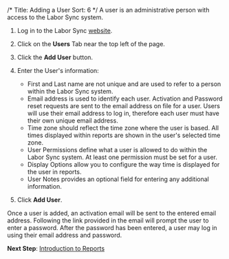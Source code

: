 /*
Title: Adding a User
Sort: 6
*/
A user is an administrative person with access to the Labor Sync system.  

1. Log in to the Labor Sync [website](https://app.laborsync.com/login).  

3. Click on the **Users** Tab near the top left of the page.  

4. Click the **Add User** button.  

5. Enter the User's information:  
    - First and Last name are not unique and are used to refer to a person within the Labor Sync system. 
    - Email address is used to identify each user.  Activation and Password reset requests are sent to the email address on file for a user.  Users will use their email address to log in, therefore each user must have their own unique email address.  
    - Time zone should reflect the time zone where the user is based.  All times displayed within reports are shown in the user's selected time zone.
    - User Permissions define what a user is allowed to do within the Labor Sync system. At least one permission must be set for a user.  
    - Display Options allow you to configure the way time is displayed for the user in reports.    
    - User Notes provides an optional field for entering any additional information.  

6. Click **Add User**.

Once a user is added, an activation email will be sent to the entered email address.  Following the link provided in the email will prompt the user to enter a password.  After the password has been entered, a user may log in using their email address and password.

**Next Step**: [Introduction to Reports](%base_url%/getting-started/introduction-to-reports)
